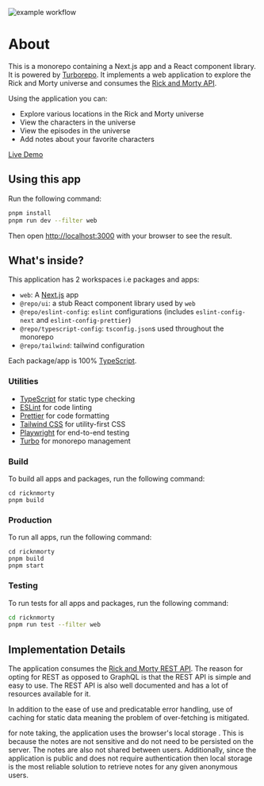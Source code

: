 ![example workflow](https://github.com/babbageLabs/ricknmorty/actions/workflows/ci.yml/badge.svg?branch=main&event=push)



# About

This is a monorepo containing a Next.js app and a React component library. It is powered by [Turborepo](https://turbo.build/repo).
It implements a web application to explore the Rick and Morty universe and consumes the [Rick and Morty API](https://rickandmortyapi.com/).

Using the application you can:

- Explore various locations in the Rick and Morty universe
- View the characters in the universe
- View the episodes in the universe
- Add notes about your favorite characters

[Live Demo](https://ricknmorty.vercel.app/)

## Using this app

Run the following command:

```sh
pnpm install
pnpm run dev --filter web
```

Then open [http://localhost:3000](http://localhost:3000) with your browser to see the result.

## What's inside?

This application has 2 workspaces i.e packages and apps:

- `web`: A [Next.js](https://nextjs.org/) app
- `@repo/ui`: a stub React component library used by `web`
- `@repo/eslint-config`: `eslint` configurations (includes `eslint-config-next` and `eslint-config-prettier`)
- `@repo/typescript-config`: `tsconfig.json`s used throughout the monorepo
- ` @repo/tailwind `: tailwind configuration

Each package/app is 100% [TypeScript](https://www.typescriptlang.org/).

### Utilities

- [TypeScript](https://www.typescriptlang.org/) for static type checking
- [ESLint](https://eslint.org/) for code linting
- [Prettier](https://prettier.io) for code formatting
- [Tailwind CSS](https://tailwindcss.com/) for utility-first CSS
- [Playwright](https://playwright.dev/) for end-to-end testing
- [Turbo](https://turbo.build/repo) for monorepo management

### Build

To build all apps and packages, run the following command:

```
cd ricknmorty
pnpm build
```

### Production

To  run all apps, run the following command:

```
cd ricknmorty
pnpm build
pnpm start
```

### Testing

To run tests for all apps and packages, run the following command:

```bash
cd ricknmorty
pnpm run test --filter web
```

## Implementation Details

The application consumes the [Rick and Morty REST API](https://rickandmortyapi.com/). The reason for opting for REST as opposed to GraphQL is that the REST API is simple and easy to use. The REST API is also well documented and has a lot of resources available for it.

In addition to the ease of use and predicatable error handling, use of caching for static data meaning the problem of over-fetching is mitigated.

 for note taking, the application uses the browser's local storage . This is because the notes are not sensitive and do not need to be persisted on the server. The notes are also not shared between users. Additionally, since the application is public and does not require authentication then local storage is the most reliable solution to  retrieve notes for any given anonymous users.
